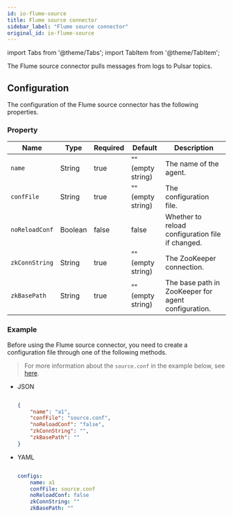 ```yaml
---
id: io-flume-source
title: Flume source connector
sidebar_label: "Flume source connector"
original_id: io-flume-source
---
```


import Tabs from '@theme/Tabs';
import TabItem from '@theme/TabItem';


The Flume source connector pulls messages from logs to Pulsar topics.

## Configuration

The configuration of the Flume source connector has the following properties.

### Property

| Name | Type|Required | Default | Description 
|------|----------|----------|---------|-------------|
`name`|String|true|"" (empty string)|The name of the agent.
`confFile`|String|true|"" (empty string)|The configuration file.
`noReloadConf`|Boolean|false|false|Whether to reload configuration file if changed.
`zkConnString`|String|true|"" (empty string)|The ZooKeeper connection.
`zkBasePath`|String|true|"" (empty string)|The base path in ZooKeeper for agent configuration.

### Example

Before using the Flume source connector, you need to create a configuration file through one of the following methods.

> For more information about the `source.conf` in the example below, see [here](https://github.com/apache/pulsar/blob/master/pulsar-io/flume/src/main/resources/flume/source.conf).

* JSON 

  ```json
  
  {
      "name": "a1",
      "confFile": "source.conf",
      "noReloadConf": "false",
      "zkConnString": "",
      "zkBasePath": ""
  }
  
  ```

* YAML

  ```yaml
  
  configs:
      name: a1
      confFile: source.conf
      noReloadConf: false
      zkConnString: ""
      zkBasePath: ""
  
  ```

